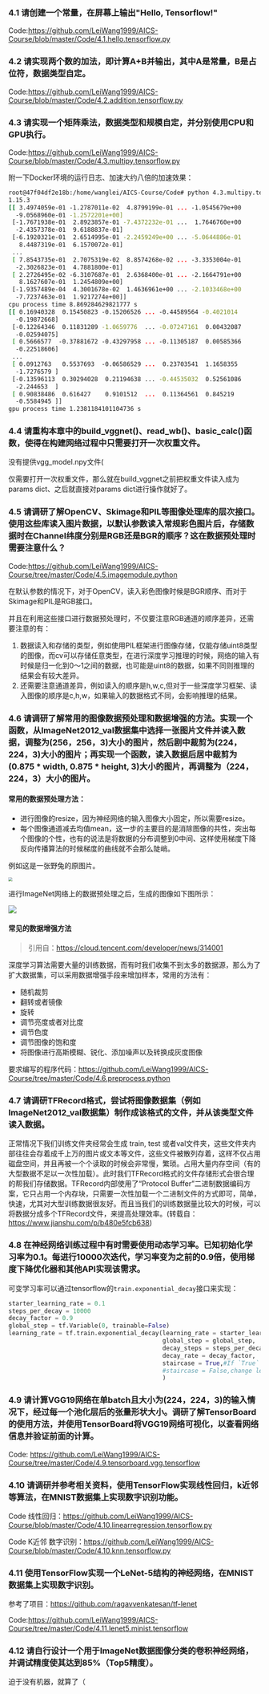 ### 4.1 请创建一个常量，在屏幕上输出"Hello, Tensorflow!"

Code:https://github.com/LeiWang1999/AICS-Course/blob/master/Code/4.1.hello.tensorflow.py

### 4.2 请实现两个数的加法，即计算A+B并输出，其中A是常量，B是占位符，数据类型自定。

Code:https://github.com/LeiWang1999/AICS-Course/blob/master/Code/4.2.addition.tensorflow.py

### 4.3 请实现一个矩阵乘法，数据类型和规模自定，并分别使用CPU和GPU执行。

Code:https://github.com/LeiWang1999/AICS-Course/blob/master/Code/4.3.multipy.tensorflow.py

附一下Docker环境的运行日志、加速大约八倍的加速效果：

```zsh
root@47f04df2e18b:/home/wanglei/AICS-Course/Code# python 4.3.multipy.tensorflow.py
1.15.3
[[ 3.4974059e-01 -1.2787011e-02  4.8799199e-01 ... -1.0545679e+00
  -9.0568960e-01 -1.2572201e+00]
 [-1.7671938e-01  2.8923857e-01 -7.4372232e-01 ...  1.7646760e+00
  -2.4357378e-01  9.6188837e-01]
 [-6.1920321e-01  2.6514995e-01 -2.2459249e+00 ... -5.0644886e-01
   8.4487319e-01  6.1570072e-01]
 ...
 [ 7.8543735e-01  2.7075319e-02  8.8574268e-02 ... -3.3353004e-01
  -2.3026823e-01  4.7881800e-01]
 [ 2.2726495e-02 -6.3107687e-01  2.6368400e-01 ... -2.1664791e+00
   8.1627607e-01  1.2454809e+00]
 [-1.9357489e-04  4.3001678e-02  1.4636961e+00 ... -2.1033468e+00
  -7.7237463e-01  1.9217274e+00]]
cpu process time 8.869284629821777 s
[[ 0.16940328  0.15450823 -0.15206526 ... -0.44589564 -0.4021014
  -0.19872668]
 [-0.12264346  0.11831289 -1.0659776  ... -0.07247161  0.00432087
  -0.02594075]
 [ 0.5666577  -0.37881672 -0.43297958 ... -0.11305187  0.00585366
  -0.22518606]
 ...
 [ 0.0912763   0.5537693  -0.06586529 ...  0.23703541  1.1658355
  -1.7276579 ]
 [-0.13596113  0.30294028  0.21194638 ... -0.44535032  0.52561086
  -2.244653  ]
 [ 0.90838486  0.616427    0.9101512  ...  0.11364561  0.845219
  -0.5584945 ]]
gpu process time 1.2381184101104736 s
```

### 4.4 请重构本章中的build_vggnet()、read_wb()、basic_calc()函数，使得在构建网络过程中只需要打开一次权重文件。

没有提供vgg_model.npy文件(

仅需要打开一次权重文件，那么就在build_vggnet之前把权重文件读入成为params dict、之后就直接对params dict进行操作就好了。

### 4.5 请调研了解OpenCV、Skimage和PIL等图像处理库的层次接口。使用这些库读入图片数据，以默认参数读入常规彩色图片后，存储数据时在Channel纬度分别是RGB还是BGR的顺序？这在数据预处理时需要注意什么？

Code:https://github.com/LeiWang1999/AICS-Course/tree/master/Code/4.5.imagemodule.python

在默认参数的情况下，对于OpenCV，读入彩色图像时候是BGR顺序、而对于Skimage和PIL是RGB接口。

并且在利用这些接口进行数据预处理时，不仅要注意RGB通道的顺序差异，还需要注意的有：

1. 数据读入和存储的类型，例如使用PIL框架进行图像存储，仅能存储uint8类型的图像，而cv可以存储任意类型，在进行深度学习推理的时候，网络的输入有时候是归一化到0～1之间的数据，也可能是uint8的数据，如果不同则推理的结果会有较大差异。
2. 还需要注意通道差异，例如读入的顺序是h,w,c,但对于一些深度学习框架、读入图像的顺序是c,h,w，如果输入的数据格式不同，会影响推理的结果。

### 4.6 请调研了解常用的图像数据预处理和数据增强的方法。实现一个函数，从ImageNet2012_val数据集中选择一张图片文件并读入数据，调整为(256，256，3)大小的图片，然后剧中裁剪为(224，224，3)大小的图片；再实现一个函数，读入数据后居中裁剪为(0.875 \* width, 0.875 \* height, 3)大小的图片，再调整为（224，224，3）大小的图片。

#### 常用的数据预处理方法：

- 进行图像的resize，因为神经网络的输入图像大小固定，所以需要resize。
- 每个图像通道减去均值mean，这一步的主要目的是消除图像的共性，突出每个图像的个性，也有的说法是将数据的分布调整到0中间、这样使用梯度下降反向传播算法的时候梯度的曲线就不会那么陡峭。

例如这是一张野兔的原图片。

<img src="http://leiblog.wang/static/image/2021/1/hare.jpg" style="zoom:50%;" />

进行ImageNet网络上的数据预处理之后，生成的图像如下图所示：

![](http://leiblog.wang/static/image/2021/1/331_hare.jpg)

#### 常见的数据增强方法

> 引用自：https://cloud.tencent.com/developer/news/314001

深度学习算法需要大量的训练数据，而有时我们收集不到太多的数据源，那么为了扩大数据集，可以采用数据增强手段来增加样本，常用的方法有：

- 随机裁剪
- 翻转或者镜像
- 旋转
- 调节亮度或者对比度
- 调节色度
- 调节图像的饱和度
- 将图像进行高斯模糊、锐化、添加噪声以及转换成灰度图像

要求编写的程序代码：https://github.com/LeiWang1999/AICS-Course/tree/master/Code/4.6.preprocess.python

### 4.7 请调研TFRecord格式，尝试将图像数据集（例如ImageNet2012_val数据集）制作成该格式的文件，并从该类型文件读入数据。

正常情况下我们训练文件夹经常会生成 train, test 或者val文件夹，这些文件夹内部往往会存着成千上万的图片或文本等文件，这些文件被散列存着，这样不仅占用磁盘空间，并且再被一个个读取的时候会非常慢，繁琐。占用大量内存空间（有的大型数据不足以一次性加载）。此时我们TFRecord格式的文件存储形式会很合理的帮我们存储数据。TFRecord内部使用了“Protocol Buffer”二进制数据编码方案，它只占用一个内存块，只需要一次性加载一个二进制文件的方式即可，简单，快速，尤其对大型训练数据很友好。而且当我们的训练数据量比较大的时候，可以将数据分成多个TFRecord文件，来提高处理效率。(转载自：https://www.jianshu.com/p/b480e5fcb638)

### 4.8 在神经网络训练过程中有时需要使用动态学习率。已知初始化学习率为0.1。每进行10000次迭代，学习率变为之前的0.9倍，使用梯度下降优化器和其他API实现该需求。

可变学习率可以通过tensorflow的`train.exponential_decay`接口来实现：

```python
starter_learning_rate = 0.1
steps_per_decay = 10000
decay_factor = 0.9
global_step = tf.Variable(0, trainable=False)
learning_rate = tf.train.exponential_decay(learning_rate = starter_learning_rate,
                                           global_step = global_step,
                                           decay_steps = steps_per_decay,
                                           decay_rate = decay_factor,
                                           staircase = True,#If `True` decay the learning rate at discrete intervals
                                           #staircase = False,change learning rate at every step
                                           )

```

### 4.9 请计算VGG19网络在单batch且大小为(224，224，3)的输入情况下，经过每一个池化层后的张量形状大小。调研了解TensorBoard的使用方法，并使用TensorBoard将VGG19网络可视化，以查看网络信息并验证前面的计算。

Code: https://github.com/LeiWang1999/AICS-Course/tree/master/Code/4.9.tensorboard.vgg.tensorflow

### 4.10 请调研并参考相关资料，使用TensorFlow实现线性回归，k近邻等算法，在MNIST数据集上实现数字识别功能。

Code 线性回归：https://github.com/LeiWang1999/AICS-Course/blob/master/Code/4.10.linearregression.tensorflow.py

Code K近邻 数字识别：https://github.com/LeiWang1999/AICS-Course/blob/master/Code/4.10.knn.tensorflow.py

### 4.11 使用TensorFlow实现一个LeNet-5结构的神经网络，在MNIST数据集上实现数字识别。

参考了项目：https://github.com/ragavvenkatesan/tf-lenet

Code:https://github.com/LeiWang1999/AICS-Course/tree/master/Code/4.11.lenet5.minist.tensorflow

### 4.12 请自行设计一个用于ImageNet数据图像分类的卷积神经网络，并调试精度使其达到85%（Top5精度）。

迫于没有机器，就算了（